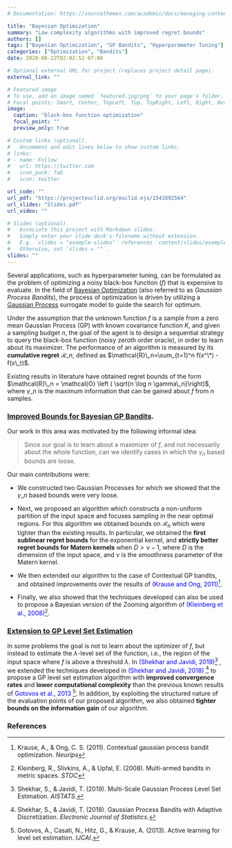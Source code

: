 ```yaml
---
# Documentation: https://sourcethemes.com/academic/docs/managing-content/

title: "Bayesian Optimization"
summary: "Low complexity algorithms with improved regret bounds"
authors: []
tags: ["Bayesian Optimization", "GP Bandits", "Hyperparameter Tuning"]
categories: ["Optimization", "Bandits"]
date: 2020-06-22T02:02:52-07:00

# Optional external URL for project (replaces project detail page).
external_link: ""

# Featured image
# To use, add an image named `featured.jpg/png` to your page's folder.
# Focal points: Smart, Center, TopLeft, Top, TopRight, Left, Right, BottomLeft, Bottom, BottomRight.
image:
  caption: "black-box function optimization"
  focal_point: ""
  preview_only: true

# Custom links (optional).
#   Uncomment and edit lines below to show custom links.
# links:
# - name: Follow
#   url: https://twitter.com
#   icon_pack: fab
#   icon: twitter

url_code: ""
url_pdf: "https://projecteuclid.org/euclid.ejs/1543892564"
url_slides: "Slides.pdf"
url_video: ""

# Slides (optional).
#   Associate this project with Markdown slides.
#   Simply enter your slide deck's filename without extension.
#   E.g. `slides = "example-slides"` references `content/slides/example-slides.md`.
#   Otherwise, set `slides = ""`.
slides: ""
---
```




Several applications, such as hyperparameter tuning, can be formulated as the problem 
of optimizing a noisy black-box function ($f$) that is expensive to evaluate. In the field of [Bayesian Optimization](https://distill.pub/2020/bayesian-optimization/) (also referred to as _Gaussian Process Bandits_), the process of optimization is driven by utilizing a [Gaussian Process]() surrogate model to guide the search for optimum. 

Under the assumption that the unknown function $f$ is a sample from a zero mean Gaussian Process (GP) with known covariance function $K$, and given a sampling budget $n$, the goal of the agent is to design a sequential strategy to query 
the black-box function (noisy zeroth order oracle), in order to learn about its 
maximizer. The performance of an algorithm is measured  by its __cumulative regret__ $\mathcal{R}\_n$, 
defined as $\mathcal{R}\_n=\sum_{t=1}^n f(x^\*) - f(x\_t)$. 

Existing results in literature have obtained 
regret bounds of the form $\mathcal{R}\_n = \mathcal{O} \left ( \sqrt{n \log n \gamma\_n}\right)$, where $\gamma\_n$ is the 
maximum information that can be gained about $f$ from $n$ samples. 


### [Improved Bounds for  Bayesian GP Bandits](https://projecteuclid.org/euclid.ejs/1543892564). 

Our work in this area was motivated by the following informal idea: 
> Since our goal is to learn about a maximizer of $f$, and not necessarily about the whole function, can we identify cases in which the $\gamma_n$ based bounds are loose.

 Our main contributions were: 

* We constructed two Gaussian Processes for which we showed that the $\gamma\_n$ based bounds were very loose. 

* Next, we proposed an algorithm which constructs a non-uniform partition of the input space and focuses sampling in the near optimal regions. For this algorithm we obtained bounds on $\mathcal{R}_n$ which were tighter than the existing results. In particular, we obtained the __first sublinear regret bounds__ for the exponential kernel, and __strictly better regret bounds for Matern kernels__ when $D>\nu-1$, where $D$ is the dimension of the input space, and $\nu$ is the smoothness parameter of the Matern kernel. 

* We then extended our algorithm to the case of Contextual GP bandits, and obtained improvements over the results of <span style="color:blue">(Krause and Ong, 2011)[^krause2011]</span>. 

* Finally, we also showed that the techniques developed can also be used to propose a Bayesian version of the Zooming algorithm of <span style="color:blue"> (Kleinberg et al., 2008)[^klein2008]</span>. 


### [Extension to GP Level Set Estimation](http://proceedings.mlr.press/v89/shekhar19a.html) 

In some problems the goal is not to learn about the optimizer of $f$, but instead to 
estimate the $\lambda$-level set of the function, i.e., the region of the input space where $f$ is above a threshold $\lambda$. In <span style="color:blue">(Shekhar and Javidi, 2019)[^shekhar1]</span> , we extended the techniques developed in <span style="color:blue">(Shekhar and Javidi, 2018) [^shekhar2]</span> to propose a GP level set estimation algorithm with __improved convergence rates__ and __lower computational complexity__ than the previous known results of <span style="color:blue"> Gotovos et al., 2013 [^gotovos2013]</span>. In addition, by exploiting the structured nature of the evaluation points of our proposed algorithm, we also obtained __tighter bounds on the information gain__ of our algorithm.


### References

[^krause2011]: Krause, A., & Ong, C. S. (2011). Contextual gaussian process bandit optimization. _Neurips_

[^klein2008]: Kleinberg, R., Slivkins, A., & Upfal, E. (2008). Multi-armed bandits in metric spaces. _STOC_

[^shekhar1]: Shekhar, S., & Javidi, T. (2019). Multi-Scale Gaussian Process Level Set Estimation. _AISTATS_.

[^shekhar2]: Shekhar, S., & Javidi, T. (2018). Gaussian Process Bandits with Adaptive Discretization. _Electronic Journal of Statistics_.


[^gotovos2013]: Gotovos, A., Casati, N., Hitz, G., & Krause, A. (2013). Active learning for level set estimation. _IJCAI_.

